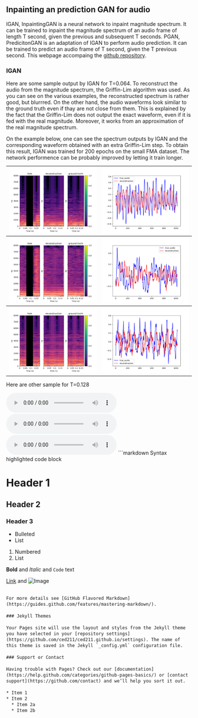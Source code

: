 ## Inpainting an prediction GAN for audio
IGAN, InpaintingGAN is a neural network to inpaint magnitude spectrum. It can be trained to inpaint the magnitude spectrum of an audio frame of length T second, given the previous and subsequent T seconds. PGAN, PredicitonGAN is an adaptation of IGAN to perform audio prediction. It can be trained to predict an audio frame of T second, given the T previous second. This webpage accompaing the [github repository](https://github.com/ced211/master_thesis.git).

### IGAN

Here are some sample output by IGAN for T=0.064. To reconstruct the audio from the magnitude spectrum, the Griffin-Lim algorithm was used. As you can see on the various examples, the reconstructed spectrum is rather good, but blurrred. On the other hand, the audio waveforms look similar to the ground truth even if thay are not close from them. This is explained by the fact that the Griffin-Lim does not output the exact waveform, even if it is fed with the real magnitude. Moreover, it works from an approximation of the real magnitude spectrum.

On the example below, one can see the spectrum outputs by IGAN and the corresponding waveform obtained with an extra Griffin-Lim step. To obtain this result, IGAN was trained for 200 epochs on the small FMA dataset. The network performence can be probably improved by letting it train longer. 

<table>
  <tr>
    <th> <img src="Samples/IGAN/0.128/batch_2_rec_vs_original_spectrum_sample_59.png" </th>
    <th> <img src="Samples/IGAN/0.128/batch_2_rec_vs_original_audio_sample_59.png" </th>
  </tr>
  <tr>
    <th> <img src="Samples/IGAN/0.128/batch_0_rec_vs_original_spectrum_sample_174.png" </th>
    <th> <img src="Samples/IGAN/0.128/batch_0_rec_vs_original_audio_sample_174.png" </th>
  </tr>
  <tr>
    <th> <img src="Samples/IGAN/0.128/batch_8_rec_vs_original_spectrum_sample_168.png" </th>
    <th> <img src="Samples/IGAN/0.128/batch_8_rec_vs_original_audio_sample_168.png" </th>
  </tr>
</table>

Here are other sample for T=0.128

<audio controls>
  <source src="/Samples/kalimba137.wav" type="audio/wav">
Your browser does not support the audio element.
</audio> 
<audio controls>
  <source src="/Samples/test.wav" type="audio/wav">
Your browser does not support the audio element.
</audio> 
<audio controls>
  <source src="/Samples/0.198/batch_2_or_sample_59.wav" type="audio/wav">
Your browser does not support the audio element.
</audio> 
```markdown
Syntax highlighted code block

# Header 1
## Header 2
### Header 3

- Bulleted
- List

1. Numbered
2. List

**Bold** and _Italic_ and `Code` text

[Link](url) and ![Image](src)
```

For more details see [GitHub Flavored Markdown](https://guides.github.com/features/mastering-markdown/).

### Jekyll Themes

Your Pages site will use the layout and styles from the Jekyll theme you have selected in your [repository settings](https://github.com/ced211/ced211.github.io/settings). The name of this theme is saved in the Jekyll `_config.yml` configuration file.

### Support or Contact

Having trouble with Pages? Check out our [documentation](https://help.github.com/categories/github-pages-basics/) or [contact support](https://github.com/contact) and we’ll help you sort it out.

* Item 1
* Item 2
  * Item 2a
  * Item 2b
